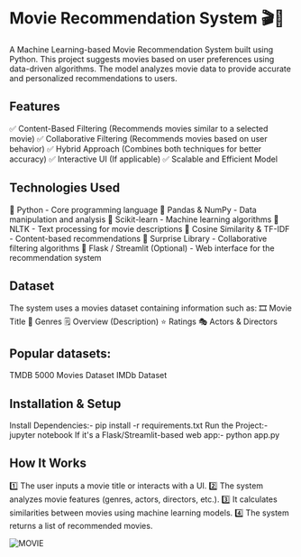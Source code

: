 # Movie Recommendation System 🎬🎥
A Machine Learning-based Movie Recommendation System built using Python. This project suggests movies based on user preferences using data-driven algorithms. The model analyzes movie data to provide accurate and personalized recommendations to users.

##  Features
✅ Content-Based Filtering (Recommends movies similar to a selected movie)
✅ Collaborative Filtering (Recommends movies based on user behavior)
✅ Hybrid Approach (Combines both techniques for better accuracy)
✅ Interactive UI (If applicable)
✅ Scalable and Efficient Model

## Technologies Used
🔹 Python - Core programming language
🔹 Pandas & NumPy - Data manipulation and analysis
🔹 Scikit-learn - Machine learning algorithms
🔹 NLTK - Text processing for movie descriptions
🔹 Cosine Similarity & TF-IDF - Content-based recommendations
🔹 Surprise Library - Collaborative filtering algorithms
🔹 Flask / Streamlit (Optional) - Web interface for the recommendation system

## Dataset
The system uses a movies dataset containing information such as:
🎞 Movie Title
📝 Genres
🗒 Overview (Description)
⭐ Ratings
🎭 Actors & Directors

## Popular datasets:

TMDB 5000 Movies Dataset
IMDb Dataset

## Installation & Setup
Install Dependencies:- pip install -r requirements.txt
Run the Project:- jupyter notebook
If it's a Flask/Streamlit-based web app:- python app.py

## How It Works
1️⃣ The user inputs a movie title or interacts with a UI.
2️⃣ The system analyzes movie features (genres, actors, directors, etc.).
3️⃣ It calculates similarities between movies using machine learning models.
4️⃣ The system returns a list of recommended movies.


![MOVIE](https://github.com/user-attachments/assets/a2d573cc-e7e2-4285-ab44-feb545d16e67)

